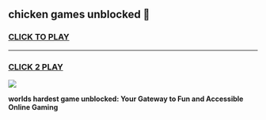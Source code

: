
## chicken games unblocked 👋
<h3>
<a href="https://premium.freeplayer.one?title=chicken_games_unblocked&ref=13F">CLICK TO PLAY</a></h3>
<hr>

<h3>
<a href="https://premium.freeplayer.one?title=chicken_games_unblocked&ref=13F">CLICK 2 PLAY</a>
  
</h3>

<a href="https://premium.freeplayer.one?title=chicken_games_unblocked&ref=12F/"><img src="https://clearcache.store/games.png"></a>


**worlds hardest game unblocked: Your Gateway to Fun and Accessible Online Gaming**
